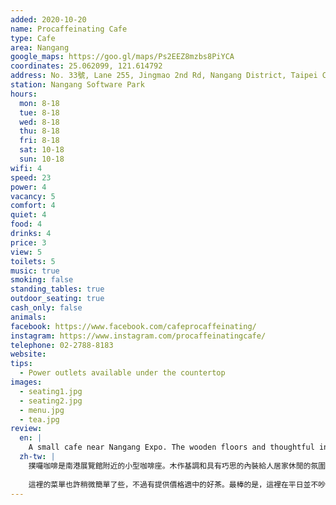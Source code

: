 ```yaml
---
added: 2020-10-20
name: Procaffeinating Cafe
type: Cafe
area: Nangang
google_maps: https://goo.gl/maps/Ps2EEZ8mzbs8PiYCA
coordinates: 25.062099, 121.614792
address: No. 33號, Lane 255, Jingmao 2nd Rd, Nangang District, Taipei City, Taiwan 115
station: Nangang Software Park
hours:
  mon: 8-18
  tue: 8-18
  wed: 8-18
  thu: 8-18
  fri: 8-18
  sat: 10-18
  sun: 10-18
wifi: 4
speed: 23
power: 4
vacancy: 5
comfort: 4
quiet: 4
food: 4
drinks: 4
price: 3
view: 5
toilets: 5
music: true
smoking: false
standing_tables: true
outdoor_seating: true
cash_only: false
animals: 
facebook: https://www.facebook.com/cafeprocaffeinating/
instagram: https://www.instagram.com/procaffeinatingcafe/
telephone: 02-2788-8183
website: 
tips:
  - Power outlets available under the countertop
images:
  - seating1.jpg
  - seating2.jpg
  - menu.jpg
  - tea.jpg
review:
  en: |
    A small cafe near Nangang Expo. The wooden floors and thoughtful interior gives it a very cozy and homey feel. The seats are comfortable and the counter is good for standing as well. The wifi is good and if you need power then there are lots of outlets hidden under the countertop. The menu selection is perhaps a little small. The tea was good, but quite small considering the price. The best thing about this cafe was that it never got very crowded or noisy throughout the day on a weekday.
  zh-tw: |
    撲囉咖啡是南港展覽館附近的小型咖啡座。木作基調和具有巧思的內裝給人居家休閒的氛圍，座位都很舒適，而吧台也很適合站著工作。WiFi很棒，而如果你需要充電，櫃檯桌下也有很多隱藏插座唷！
    
    這裡的菜單也許稍微簡單了些，不過有提供價格適中的好茶。最棒的是，這裡在平日並不吵，也不至於擁擠，很適合需要靜下心的工作。
---
```

